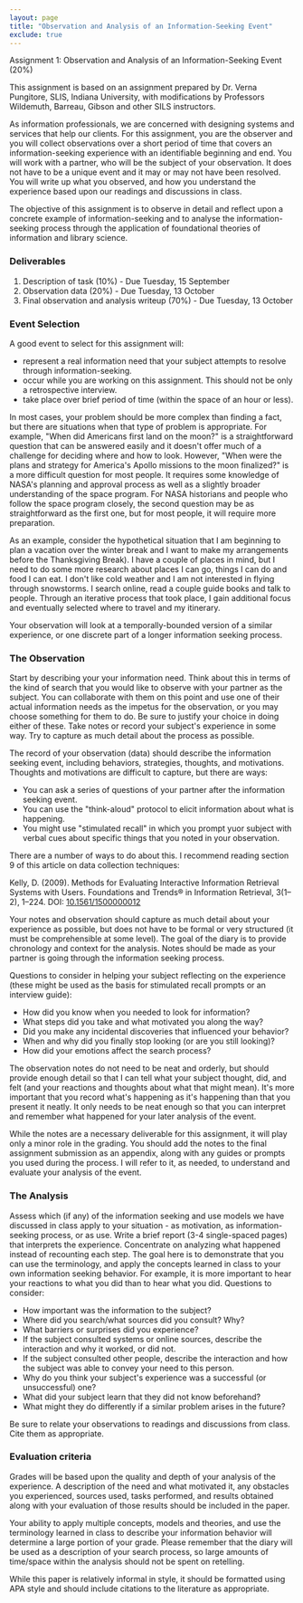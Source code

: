 ```yaml
---
layout: page
title: "Observation and Analysis of an Information-Seeking Event"
exclude: true
---
```


Assignment 1: Observation and Analysis of an Information-Seeking Event (20%)

This assignment is based on an assignment prepared by Dr. Verna
Pungitore, SLIS, Indiana University, with modifications by Professors
Wildemuth, Barreau, Gibson and other SILS instructors.

As information professionals, we are concerned with designing systems and services that help our clients. 
For this assignment, you are the observer and you will collect observations over a short period of time that covers an information-seeking experience with an identifiable beginning and end. 
You will work with a partner, who will be the subject of your observation.
It does not have to be a unique event and it may or may not have been resolved. 
You will write up what you observed, and how you understand the experience based upon our readings and discussions in class.

The objective of this assignment is to observe in detail and reflect upon a concrete example of information-seeking and to analyse the information-seeking process through the application of foundational theories of information and library science.

### Deliverables

1. Description of task (10%) - Due Tuesday, 15 September
2. Observation data (20%) - Due Tuesday, 13 October
3. Final observation and analysis writeup (70%) - Due Tuesday, 13 October

### Event Selection

A good event to select for this assignment will:

-   represent a real information need that your subject attempts to resolve
    through information-seeking.
-   occur while you are working on this assignment. This should not be only a retrospective interview.
-   take place over brief period of time (within the space of an hour or less).

In most cases, your problem should be more complex than finding a fact, but there are situations when that type of problem is appropriate. 
For example, "When did Americans first land on the moon?" is a straightforward question that can be answered easily and it doesn't offer much of a challenge for deciding where and how to look. 
However, "When were the plans and strategy for America's Apollo missions to the moon finalized?" is a more difficult question for most people. 
It requires some knowledge of NASA's planning and approval process as well as a slightly broader understanding of the space program. 
For NASA historians and people who follow the space program closely, the second question may be as straightforward as the first one, but for most people, it will require more preparation.

As an example, consider the hypothetical situation that I am beginning to plan a vacation over the winter break and I want to make my arrangements before the Thanksgiving Break). 
I have a couple of places in mind, but I need to do some more research about places I can go, things I can do and food I can eat. 
I don't like cold weather and I am not interested in flying through snowstorms. 
I search online, read a couple guide books and talk to people. 
Through an iterative process that took place, I gain additional focus and eventually selected where to travel and my itinerary. 

Your observation will look at a temporally-bounded version of a similar experience, or one discrete part of a longer information seeking process. 

### The Observation

Start by describing your your information need. 
Think about this in terms of the kind of search that you would like to observe with your partner as the subject.
You can collaborate with them on this point and use one of their actual information needs as the impetus for the observation, or you may choose something for them to do. 
Be sure to justify your choice in doing either of these. 
Take notes or record your subject's experience in some way. 
Try to capture as much detail about the process as possible.

The record of your observation (data) should describe the information seeking event, including behaviors, strategies, thoughts, and motivations. 
Thoughts and motivations are difficult to capture, but there are ways:
-   You can ask a series of questions of your partner after the information seeking event. 
-   You can use the "think-aloud" protocol to elicit information about what is happening. 
-   You might use "stimulated recall" in which you prompt yuor subject with verbal cues about specific things that you noted in your observation. 

There are a number of ways to do about this. 
I recommend reading section 9 of this article on data collection techniques: 

Kelly, D. (2009). Methods for Evaluating Interactive Information Retrieval Systems with Users. Foundations and Trends® in Information Retrieval, 3(1–2), 1–224. DOI: <a href="http://doi.org.libproxy.lib.unc.edu/10.1561/1500000012" target="_blank">10.1561/1500000012</a>

Your notes and observation should capture as much detail about your experience as possible, but does not have to be formal or very structured (it must be comprehensible at some level). 
The goal of the diary is to provide chronology and context for the analysis. Notes should be made as your partner is going through the information seeking process.

Questions to consider in helping your subject reflecting on the experience (these might be used as the basis for stimulated recall prompts or an interview guide):

-   How did you know when you needed to look for information?
-   What steps did you take and what motivated you along the way?
-   Did you make any incidental discoveries that influenced your behavior?
-   When and why did you finally stop looking (or are you still looking)?
-   How did your emotions affect the search process?

The observation notes do not need to be neat and orderly, but should provide enough detail so that I can tell what your subject thought, did, and felt (and your reactions and thoughts about what that might mean). 
It's more important that you record what's happening as it's happening than that you present it neatly. 
It only needs to be neat enough so that you can interpret and remember what happened for your later analysis of the event.

While the notes are a necessary deliverable for this assignment, it will play only a minor role in the grading. 
You should add the notes to the final assignment submission as an appendix, along with any guides or prompts you used during the process. 
I will refer to it, as needed, to understand and evaluate your analysis of the event.

### The Analysis

Assess which (if any) of the information seeking and use models we have discussed in class apply to your situation - as motivation, as information-seeking process, or as use. Write a brief report (3-4 single-spaced pages) that interprets the experience. 
Concentrate on analyzing what happened instead of recounting each step. 
The goal here is to demonstrate that you can use the terminology, and apply the concepts learned in class to your own information seeking behavior. 
For example, it is more important to hear your reactions to what you did than to hear what you did. Questions to consider:

-   How important was the information to the subject?
-   Where did you search/what sources did you consult? Why?
-   What barriers or surprises did you experience?
-   If the subject consulted systems or online sources, describe the interaction
    and why it worked, or did not.
-   If the subject consulted other people, describe the interaction and how the subject was able to convey your need to this person.
-   Why do you think your subject's experience was a successful (or unsuccessful) one?
-   What did your subject learn that they did not know beforehand?
-   What might they do differently if a similar problem arises in the future?

Be sure to relate your observations to readings and discussions from class. Cite them as appropriate.

### Evaluation criteria

Grades will be based upon the quality and depth of your analysis of the experience. 
A description of the need and what motivated it, any obstacles you experienced, sources used, tasks performed, and results obtained along with your evaluation of those results should be included
in the paper.

Your ability to apply multiple concepts, models and theories, and use the terminology learned in class to describe your information behavior will determine a large portion of your grade. Please remember that the diary will be used as a description of your search process, so large amounts of time/space within the analysis should not be spent on retelling.

While this paper is relatively informal in style, it should be formatted using APA style and should include citations to the literature as appropriate.